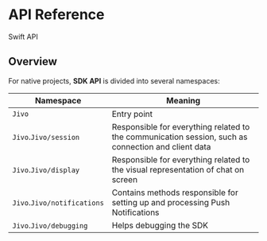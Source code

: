 # API Reference

Swift API

## Overview

For native projects, **SDK API** is divided into several namespaces:

| Namespace                       | Meaning
| ---                             | ---
| ``Jivo``                        | Entry point
| ``Jivo``.``Jivo/session``       | Responsible for everything related to the communication session, such as connection and client data
| ``Jivo``.``Jivo/display``       | Responsible for everything related to the visual representation of chat on screen
| ``Jivo``.``Jivo/notifications`` | Contains methods responsible for setting up and processing Push Notifications
| ``Jivo``.``Jivo/debugging``     | Helps debugging the SDK
